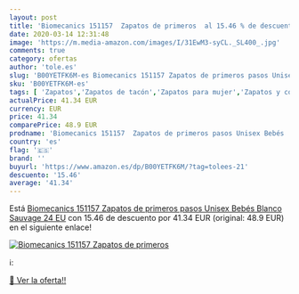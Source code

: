 ```yaml
---
layout: post
title: 'Biomecanics 151157  Zapatos de primeros  al 15.46 % de descuento'
date: 2020-03-14 12:31:48
image: 'https://m.media-amazon.com/images/I/31EwM3-syCL._SL400_.jpg'
comments: true
category: ofertas
author: 'tole.es'
slug: 'B00YETFK6M-es Biomecanics 151157 Zapatos de primeros pasos Unisex Bebés...'
sku: 'B00YETFK6M-es'
tags: [ 'Zapatos','Zapatos de tacón','Zapatos para mujer','Zapatos y complementos','zapatos', ]
actualPrice: 41.34 EUR
currency: EUR
price: 41.34
comparePrice: 48.9 EUR
prodname: 'Biomecanics 151157  Zapatos de primeros pasos Unisex Bebés  Blanco  Sauvage   24 EU'
country: 'es'
flag: '🇪🇸'
brand: ''
buyurl: 'https://www.amazon.es/dp/B00YETFK6M/?tag=tolees-21'
descuento: '15.46'
average: '41.34'
---
```


Está [Biomecanics 151157  Zapatos de primeros pasos Unisex Bebés  Blanco  Sauvage   24 EU](https://www.amazon.es/dp/B00YETFK6M/?tag=tolees-21) con 15.46 de descuento por 41.34 EUR (original: 48.9 EUR) en el siguiente enlace!

[![Biomecanics 151157  Zapatos de primeros ](https://m.media-amazon.com/images/I/31EwM3-syCL._SL400_.jpg)](https://www.amazon.es/dp/B00YETFK6M/?tag=tolees-21)

ℹ️:


[🛒 Ver la oferta!!](https://www.amazon.es/dp/B00YETFK6M/?tag=tolees-21)

